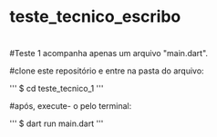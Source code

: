 # teste_tecnico_escribo <h1>

#Teste 1 acompanha apenas um arquivo "main.dart".<p>
#clone este repositório e entre na pasta do arquivo:<p>

'''
$ cd teste_tecnico_1
'''

#após, execute- o pelo terminal:<p>

'''
$ dart run main.dart
'''
